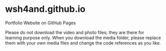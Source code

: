 # wsh4and.github.io
Portfolio Website on GitHub Pages

Please do not download the video and photo files; they are there for learning purpose only. When you download the media folder, please replace them with your own media files and change the code references as you like.